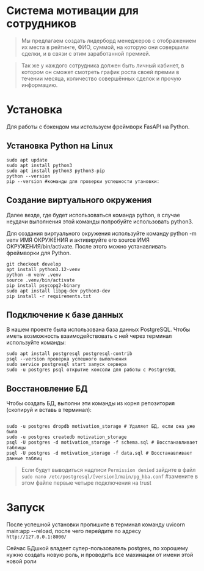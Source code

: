 # Система мотивации для сотрудников


>Мы предлагаем создать лидерборд менеджеров с отображением их места в рейтинге, ФИО, суммой, на которую они совершили сделки, и в связи с этим заработанной премией.

>Так же у каждого сотрудника должен быть личный кабинет, в котором он сможет смотреть график роста своей премии в течении месяца, количество совершённых сделок и прочую информацию.

# Установка

Для работы с бэкендом мы истользуем фреймворк FasAPI на Python. 

## Установка Python на Linux 

```
sudo apt update
sudo apt install python3
sudo apt install python3 python3-pip
python --version
pip --version #команды для проверки успешности утановки: 
```

## Создание виртуального окружения

Далее везде, где будет использоваться команда python, в случае неудачи выполнения этой команды попробуйте использовать python3.

Для создания виртуального окружения используйте команду python -m venv ИМЯ ОКРУЖЕНИЯ и активируйте его source ИМЯ ОКРУЖЕНИЯ/bin/activate. После этого можно устанавливать фреймворки для Python.
```
git checkout develop
apt install python3.12-venv
python -m venv .venv
source .venv/bin/activate
pip install psycopg2-binary
sudo apt install libpq-dev python3-dev
pip install -r requirements.txt
```

## Подключение к базе данных

В нашем проекте была использована база данных PostgreSQL. Чтобы иметь возможность взаимодействовать с ней через терминал используйте команды:
```
sudo apt install postgresql postgresql-contrib
psql --version проверка успешного выполнения
sudo service postgresql start запуск сервера
sudo -u postgres psql открытие консоли для работы с PostgreSQL
```

## Восстановление БД

Чтобы создать БД, выполни эти команды из корня репозитория (скопируй и вставь в терминал):
```

sudo -u postgres dropdb motivation_storage # Удаляет БД, если она уже была
sudo -u postgres createdb motivation_storage
psql -U postgres -d motivation_storage -f schema.sql # Восстанавливает таблицы
psql -U postgres -d motivation_storage -f data.sql # Восстанавливает данные таблиц
```
>Если будут выводиться надписи `Permission denied` зайдите в файл
`sudo nano /etc/postgresql/[version]/main/pg_hba.conf` #замените в этом файле первые четыре подключения на trust

# Запуск

После успешной установки пропишите в терминал команду uvicorn main:app --reload, после чего перейдите по адресу `http://127.0.0.1:8000/`

Сейчас БДшкой владеет супер-пользователь postgres, по хорошему нужно создать новую роль, и проводить все махинации от имени этой новой роли